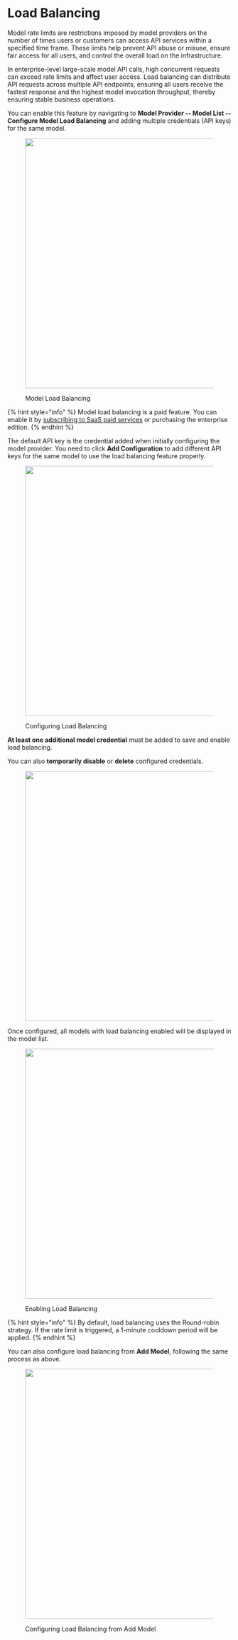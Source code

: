 # Load Balancing

Model rate limits are restrictions imposed by model providers on the number of times users or customers can access API services within a specified time frame. These limits help prevent API abuse or misuse, ensure fair access for all users, and control the overall load on the infrastructure.

In enterprise-level large-scale model API calls, high concurrent requests can exceed rate limits and affect user access. Load balancing can distribute API requests across multiple API endpoints, ensuring all users receive the fastest response and the highest model invocation throughput, thereby ensuring stable business operations.

You can enable this feature by navigating to **Model Provider -- Model List -- Configure Model Load Balancing** and adding multiple credentials (API keys) for the same model.

<figure><img src="https://assets-docs.dify.ai//img/en/model-configuration/647c96b1f43e8d3fdee7db50312a8cee.webp" alt="" width="563"><figcaption><p>Model Load Balancing</p></figcaption></figure>

{% hint style="info" %}
Model load balancing is a paid feature. You can enable it by [subscribing to SaaS paid services](../../getting-started/cloud.md#subscription-plan) or purchasing the enterprise edition.
{% endhint %}

The default API key is the credential added when initially configuring the model provider. You need to click **Add Configuration** to add different API keys for the same model to use the load balancing feature properly.

<figure><img src="https://assets-docs.dify.ai//img/en/model-configuration/603f7d257954802cccdbaa978dfb9568.webp" alt="" width="563"><figcaption><p>Configuring Load Balancing</p></figcaption></figure>

**At least one additional model credential** must be added to save and enable load balancing.

You can also **temporarily disable** or **delete** configured credentials.

<figure><img src="https://assets-docs.dify.ai//img/en/model-configuration/6a1400605b7a2e47882cfb7f44dc946b.webp" alt="" width="563"><figcaption></figcaption></figure>

Once configured, all models with load balancing enabled will be displayed in the model list.

<figure><img src="https://assets-docs.dify.ai//img/en/model-configuration/cb16095bfa7a4bf1f02b28aa2ee62fd1.webp" alt="" width="563"><figcaption><p>Enabling Load Balancing</p></figcaption></figure>

{% hint style="info" %}
By default, load balancing uses the Round-robin strategy. If the rate limit is triggered, a 1-minute cooldown period will be applied.
{% endhint %}

You can also configure load balancing from **Add Model**, following the same process as above.

<figure><img src="https://assets-docs.dify.ai//img/en/model-configuration/ce15a5472353813a14ecf66959a628d2.webp" alt="" width="563"><figcaption><p>Configuring Load Balancing from Add Model</p></figcaption></figure>
